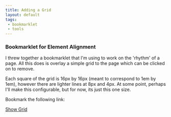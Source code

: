 ```yaml
---
title: Adding a Grid
layout: default
tags:
 - bookmarklet
 - tools
---
```


### Bookmarklet for Element Alignment

I threw together a bookmarklet that I'm using to work on the 'rhythm' of a page. All this does is
overlay a simple grid to the page which can be clicked on to remove.

Each square of the grid is 16px by 16px (meant to correspond to 1em by 1em), however there are
lighter lines at 8px and 4px. At some point, perhaps I'll make this configurable, but for now, its
just this one size.

Bookmark the following link:

<div class="actions">
	<a class="button" href="javascript:(function(){document.body.innerHTML+%3D%27%3Cdiv%20onclick%3D%22this.remove%28%29%22%20style%3D%22position%3Afixed%3Bopacity%3A.3%3Btop%3A0%3Bleft%3A0%3Bright%3A0%3Bbottom%3A0%3Bbackground%3Aurl%28data%3Aimage/gif%3Bbase64%2CR0lGODlhIAAgAIAAAAAAAAAAACH5BAEKAAEALAAAAAAgACAAAAJmhI+pewEBo5xv2liv3pR3j4VQRoqOmYGqCaaey8HbQ591Pdr6vZ6rrAFehL0h6phL+patHrH4UT0lBgftas1Wt1gctPlzisPKksW8nLJeY+nXzYvv5jyy+822g9NIfhmfdwc4CFEAADs%3D%29%20repeat%22%3E%3C/div%3E%27}());">Show Grid</a>
</div>
